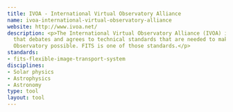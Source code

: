 ```yaml
---
title: IVOA - International Virtual Observatory Alliance
name: ivoa-international-virtual-observatory-alliance
website: http://www.ivoa.net/
description: <p>The International Virtual Observatory Alliance (IVOA) is an organisation
  that debates and agrees to technical standards that are needed to make the Virtual
  Observatory possible. FITS is one of those standards.</p>
standards:
- fits-flexible-image-transport-system
disciplines:
- Solar physics
- Astrophysics
- Astronomy
type: tool
layout: tool
---
```


